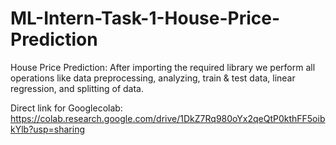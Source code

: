 # ML-Intern-Task-1-House-Price-Prediction
House Price Prediction: After importing the required library we perform all operations like data  preprocessing, analyzing, train &amp; test data, linear regression, and splitting of data.

Direct link for Googlecolab:
https://colab.research.google.com/drive/1DkZ7Rq980oYx2qeQtP0kthFF5oibkYlb?usp=sharing
